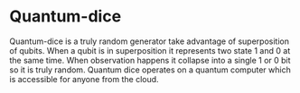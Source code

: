 # Quantum-dice
Quantum-dice is a truly random generator take advantage of superposition of qubits. When a qubit is in superposition it represents two state 1 and 0 at the same time. When observation happens it collapse into a single 1 or 0 bit so it is truly random. Quantum dice operates on a quantum computer which is accessible for anyone from the cloud. 

